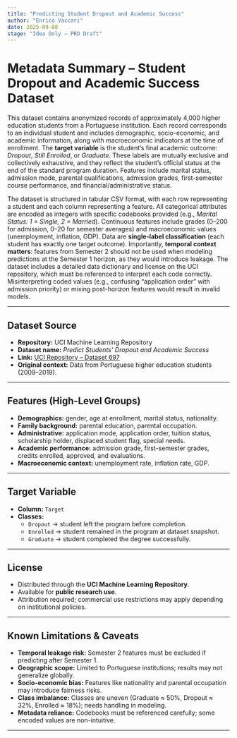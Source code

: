 ```yaml
---
title: "Predicting Student Dropout and Academic Success"
author: "Enrico Vaccari"
date: 2025-09-08
stage: "Idea Only – PRD Draft"
---
```


# Metadata Summary – Student Dropout and Academic Success Dataset

This dataset contains anonymized records of approximately 4,000 higher education students from a Portuguese institution. Each record corresponds to an individual student and includes demographic, socio-economic, and academic information, along with macroeconomic indicators at the time of enrollment. The **target variable** is the student’s final academic outcome: *Dropout*, *Still Enrolled*, or *Graduate*. These labels are mutually exclusive and collectively exhaustive, and they reflect the student’s official status at the end of the standard program duration. Features include marital status, admission mode, parental qualifications, admission grades, first-semester course performance, and financial/administrative status.

The dataset is structured in tabular CSV format, with each row representing a student and each column representing a feature. All categorical attributes are encoded as integers with specific codebooks provided (e.g., *Marital Status: 1 = Single, 2 = Married*). Continuous features include grades (0–200 for admission, 0–20 for semester averages) and macroeconomic values (unemployment, inflation, GDP). Data are **single-label classification** (each student has exactly one target outcome). Importantly, **temporal context matters**: features from Semester 2 should not be used when modeling predictions at the Semester 1 horizon, as they would introduce leakage. The dataset includes a detailed data dictionary and license on the UCI repository, which must be referenced to interpret each code correctly. Misinterpreting coded values (e.g., confusing “application order” with admission priority) or mixing post-horizon features would result in invalid models.

---

## Dataset Source
- **Repository:** UCI Machine Learning Repository  
- **Dataset name:** *Predict Students’ Dropout and Academic Success*  
- **Link:** [UCI Repository – Dataset 697](https://archive.ics.uci.edu/dataset/697/predict+students+dropout+and+academic+success)  
- **Original context:** Data from Portuguese higher education students (2009–2019).  

---

## Features (High-Level Groups)
- **Demographics:** gender, age at enrollment, marital status, nationality.  
- **Family background:** parental education, parental occupation.  
- **Administrative:** application mode, application order, tuition status, scholarship holder, displaced student flag, special needs.  
- **Academic performance:** admission grade, first-semester grades, credits enrolled, approved, and evaluations.  
- **Macroeconomic context:** unemployment rate, inflation rate, GDP.  

---

## Target Variable
- **Column:** `Target`  
- **Classes:**  
  - `Dropout` → student left the program before completion.  
  - `Enrolled` → student remained in the program at dataset snapshot.  
  - `Graduate` → student completed the degree successfully.  

---

## License
- Distributed through the **UCI Machine Learning Repository**.  
- Available for **public research use**.  
- Attribution required; commercial use restrictions may apply depending on institutional policies.  

---

## Known Limitations & Caveats
- **Temporal leakage risk:** Semester 2 features must be excluded if predicting after Semester 1.  
- **Geographic scope:** Limited to Portuguese institutions; results may not generalize globally.  
- **Socio-economic bias:** Features like nationality and parental occupation may introduce fairness risks.  
- **Class imbalance:** Classes are uneven (Graduate ≈ 50%, Dropout ≈ 32%, Enrolled ≈ 18%); needs handling in modeling.  
- **Metadata reliance:** Codebooks must be referenced carefully; some encoded values are non-intuitive.  

---
